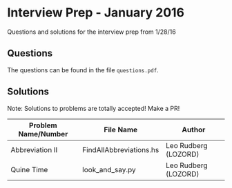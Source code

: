 # Interview Prep - January 2016
Questions and solutions for the interview prep from 1/28/16

## Questions
The questions can be found in the file `questions.pdf`.

## Solutions

Note: Solutions to problems are totally accepted! Make a PR!

| Problem Name/Number  | File Name | Author |
| ------------- | ------------- | ------------- |
| Abbreviation II  | FindAllAbbreviations.hs  | Leo Rudberg (LOZORD) |
| Quine Time  | look_and_say.py  | Leo Rudberg (LOZORD) |
